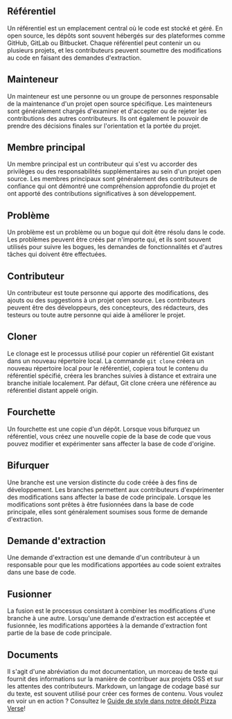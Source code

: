 ## Référentiel

Un référentiel est un emplacement central où le code est stocké et géré. En open source, les dépôts sont souvent hébergés sur des plateformes comme GitHub, GitLab ou Bitbucket. Chaque référentiel peut contenir un ou plusieurs projets, et les contributeurs peuvent soumettre des modifications au code en faisant des demandes d'extraction.

## Mainteneur
Un mainteneur est une personne ou un groupe de personnes responsable de la maintenance d'un projet open source spécifique. Les mainteneurs sont généralement chargés d'examiner et d'accepter ou de rejeter les contributions des autres contributeurs. Ils ont également le pouvoir de prendre des décisions finales sur l'orientation et la portée du projet.

## Membre principal
Un membre principal est un contributeur qui s'est vu accorder des privilèges ou des responsabilités supplémentaires au sein d'un projet open source. Les membres principaux sont généralement des contributeurs de confiance qui ont démontré une compréhension approfondie du projet et ont apporté des contributions significatives à son développement.

## Problème

Un problème est un problème ou un bogue qui doit être résolu dans le code. Les problèmes peuvent être créés par n'importe qui, et ils sont souvent utilisés pour suivre les bogues, les demandes de fonctionnalités et d'autres tâches qui doivent être effectuées.

## Contributeur

Un contributeur est toute personne qui apporte des modifications, des ajouts ou des suggestions à un projet open source. Les contributeurs peuvent être des développeurs, des concepteurs, des rédacteurs, des testeurs ou toute autre personne qui aide à améliorer le projet.

## Cloner

Le clonage est le processus utilisé pour copier un référentiel Git existant dans un nouveau répertoire local. La commande `git clone` créera un nouveau répertoire local pour le référentiel, copiera tout le contenu du référentiel spécifié, créera les branches suivies à distance et extraira une branche initiale localement. Par défaut, Git clone créera une référence au référentiel distant appelé origin.

## Fourchette

Un fourchette est une copie d'un dépôt. Lorsque vous bifurquez un référentiel, vous créez une nouvelle copie de la base de code que vous pouvez modifier et expérimenter sans affecter la base de code d'origine.

## Bifurquer

Une branche est une version distincte du code créée à des fins de développement. Les branches permettent aux contributeurs d'expérimenter des modifications sans affecter la base de code principale. Lorsque les modifications sont prêtes à être fusionnées dans la base de code principale, elles sont généralement soumises sous forme de demande d'extraction.

## Demande d'extraction

Une demande d'extraction est une demande d'un contributeur à un responsable pour que les modifications apportées au code soient extraites dans une base de code.

## Fusionner

La fusion est le processus consistant à combiner les modifications d'une branche à une autre. Lorsqu'une demande d'extraction est acceptée et fusionnée, les modifications apportées à la demande d'extraction font partie de la base de code principale.

## Documents
 Il s'agit d'une abréviation du mot documentation, un morceau de texte qui fournit des informations sur la manière de contribuer aux projets OSS et sur les attentes des contributeurs. Markdown, un langage de codage basé sur du texte, est souvent utilisé pour créer ces formes de contenu. Vous voulez en voir un en action ? Consultez le [Guide de style dans notre dépôt Pizza Verse](https://github.com/open-sauced/pizza-verse/blob/main/style-guide.md)!
